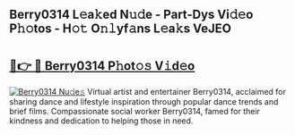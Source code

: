 ## Berry0314 L𝚎a𝚔ed N𝚞𝚍e - Part-Dys Vi𝚍𝚎o P𝚑𝚘tos - H𝚘𝚝 O𝚗𝚕yf𝚊ns L𝚎a𝚔s VeJEO

# <h2><a href="http://kfdunr.oniu.top/?m=Berry0314">🔗👉 🔴 Berry0314 P𝚑ot𝚘𝚜 V𝚒d𝚎o</a></h2>

[![Berry0314 Nu𝚍e𝚜](https://i.imgur.com/0qMVB7G.gif)](http://kfdunr.oniu.top/?m=Berry0314)
Virtual artist and entertainer Berry0314, acclaimed for sharing dance and lifestyle inspiration through popular dance trends and brief films. Compassionate social worker Berry0314, famed for their kindness and dedication to helping those in need.  
